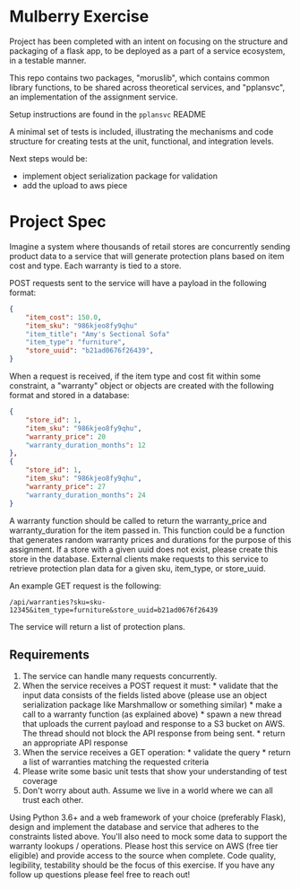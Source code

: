 
# Mulberry Exercise

Project has been completed with an intent on focusing on the structure and
packaging of a flask app, to be deployed as a part of a service ecosystem, in
a testable manner.

This repo contains two packages, "moruslib", which contains common library
functions, to be shared across theoretical services, and "pplansvc", an
implementation of the assignment service.

Setup instructions are found in the `pplansvc` README

A minimal set of tests is included, illustrating the mechanisms and code
structure for creating tests at the unit, functional, and integration levels.

Next steps would be:

  * implement object serialization package for validation
  * add the upload to aws piece

# Project Spec

Imagine a system where thousands of retail stores are concurrently sending
product data to a service that will generate protection plans based on item
cost and type. Each warranty is tied to a store.

POST requests sent to the service will have a payload in the following format: 
```json
{
    "item_cost": 150.0,
    "item_sku": "986kjeo8fy9qhu"
    "item_title": "Amy's Sectional Sofa"
    "item_type": "furniture",
    "store_uuid": "b21ad0676f26439",
}
```

When a request is received, if the item type and cost fit within some
constraint, a "warranty" object or objects are created with the following
format and stored in a database:

```json
{
    "store_id": 1,
    "item_sku": "986kjeo8fy9qhu",
    "warranty_price": 20
    "warranty_duration_months": 12
},
{
    "store_id": 1,
    "item_sku": "986kjeo8fy9qhu",
    "warranty_price": 27
    "warranty_duration_months": 24
}
```

A warranty function should be called to return the warranty_price and
warranty_duration for the item passed in. This function could be a function
that generates random warranty prices and durations for the purpose of this
assignment. If a store with a given uuid does not exist, please create this
store in the database. External clients make requests to this service to
retrieve protection plan data for a given sku, item_type, or
store_uuid. 

An example GET request is the following:
```
/api/warranties?sku=sku-12345&item_type=furniture&store_uuid=b21ad0676f26439
```
The service will return a list of protection plans.

## Requirements

  1. The service can handle many requests concurrently.
  2. When the service receives a POST request it must: 
    * validate that the input data consists of the fields listed above
    (please use an object serialization package like Marshmallow or something similar)
    * make a call to a warranty function (as explained above)
    * spawn a new thread that uploads the current payload and response to a
    S3 bucket on AWS. The thread should not block the API response from being sent.
    * return an appropriate API response
  3. When the service receives a GET operation:
    * validate the query
    * return a list of warranties matching the requested criteria
  4. Please write some basic unit tests that show your understanding of test coverage
  5. Don't worry about auth. Assume we live in a world where we can all trust each other.

Using Python 3.6+ and a web framework of your choice (preferably Flask),
design and implement the database and service that adheres to the constraints
listed above. You'll also need to mock some data to support the warranty
lookups / operations. Please host this service on AWS (free tier eligible) and
provide access to the source when complete. Code quality, legibility,
testability should be the focus of this exercise. If you have any follow up
questions please feel free to reach out!

